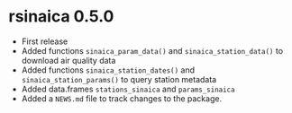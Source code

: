 # rsinaica 0.5.0

* First release
* Added functions `sinaica_param_data()` and `sinaica_station_data()` to download air quality data
* Added functions `sinaica_station_dates()` and `sinaica_station_params()` to query station metadata
* Added data.frames `stations_sinaica` and `params_sinaica`
* Added a `NEWS.md` file to track changes to the package.
